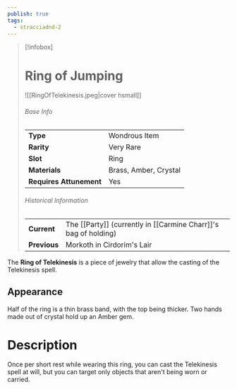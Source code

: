 ```yaml
---
publish: true
tags:
  - stracciadnd-2
---
```

> [!infobox]  
> # Ring of Jumping
> ![[RingOfTelekinesis.jpeg|cover hsmall]]
> ###### Base Info
> | | |
> |---|---|
> | **Type** | Wondrous Item |
> | **Rarity** | Very Rare |
> | **Slot** | Ring |
> | **Materials** | Brass, Amber, Crystal |
> | **Requires Attunement** | Yes |
> ###### Historical Information
> | | |
> |---|---|
> | **Current** | The [[Party]] (currently in [[Carmine Charr]]'s bag of holding) |
> | **Previous** | Morkoth in Cirdorim's Lair |

The **Ring of Telekinesis** is a piece of jewelry that allow the casting of the Telekinesis spell.
## Appearance
Half of the ring is a thin brass band, with the top being thicker. Two hands made out of crystal hold up an Amber gem.
# Description
Once per short rest while wearing this ring, you can cast the Telekinesis spell at will, but you can target only objects that aren't being worn or carried.